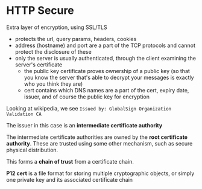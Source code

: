 # HTTP Secure
Extra layer of encryption, using SSL/TLS
- protects the url, query params, headers, cookies
- address (hostname) and port are a part of the TCP protocols and cannot protect the disclosure of these
- only the server is usually authenticated, through the client examining the server's certificate
  - the public key certificate proves ownership of a public key (so that you know the server that's able to decrypt your messages is exactly who you think they are)
  - cert contains which DNS names are a part of the cert, expiry date, issuer, and of course the public key for encryption


Looking at wikipedia, we see `Issued by: GlobalSign Organization Validation CA`

The issuer in this case is an **intermediate certificate authority**

The intermediate certificate authorities are owned by the **root certificate authority**. These are trusted using some other mechanism, such as secure physical distribution.

This forms a **chain of trust** from a certificate chain.

**P12 cert** is a file format for storing multiple cryptographic objects, or simply one private key and its associated certificate chain
